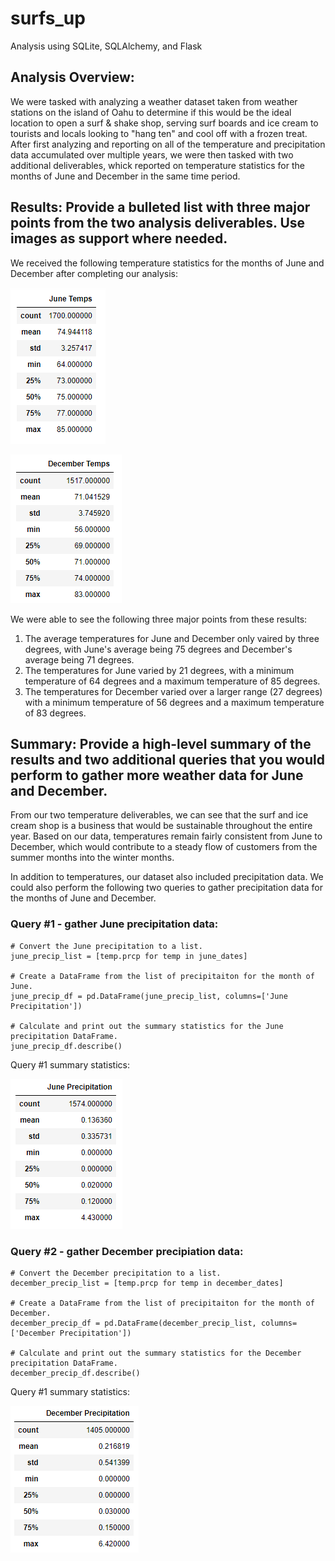 # surfs_up
Analysis using SQLite, SQLAlchemy, and Flask

## Analysis Overview:
We were tasked with analyzing a weather dataset taken from weather stations on the island of Oahu to determine if this would be the ideal location to open a surf & shake shop, serving surf boards and ice cream to tourists and locals looking to "hang ten" and cool off with a frozen treat. After first analyzing and reporting on all of the temperature and precipitation data accumulated over multiple years, we were then tasked with two additional deliverables, whick reported on temperature statistics for the months of June and December in the same time period.

## Results: Provide a bulleted list with three major points from the two analysis deliverables. Use images as support where needed.
We received the following temperature statistics for the months of June and December after completing our analysis:

![June Temps](https://github.com/jmueller187/surfs_up/blob/main/Resources/JuneTempsSummaryStatistics.png)

![December Temps](https://github.com/jmueller187/surfs_up/blob/main/Resources/DecemberTempsSummaryStatistics.png)

We were able to see the following three major points from these results:
1. The average temperatures for June and December only vaired by three degrees, with June's average being 75 degrees and December's average being 71 degrees.
2. The temperatures for June varied by 21 degrees, with a minimum temperature of 64 degrees and a maximum temperature of 85 degrees.
3. The temperatures for December varied over a larger range (27 degrees) with a minimum temperature of 56 degrees and a maximum temperature of 83 degrees.

## Summary: Provide a high-level summary of the results and two additional queries that you would perform to gather more weather data for June and December.
From our two temperature deliverables, we can see that the surf and ice cream shop is a business that would be sustainable throughout the entire year. Based on our data, temperatures remain fairly consistent from June to December, which would contribute to a steady flow of customers from the summer months into the winter months.

In addition to temperatures, our dataset also included precipitation data. We could also perform the following two queries to gather precipitation data for the months of June and December.

### Query #1 - gather June precipitation data:
~~~
# Convert the June precipitation to a list.
june_precip_list = [temp.prcp for temp in june_dates]

# Create a DataFrame from the list of precipitaiton for the month of June. 
june_precip_df = pd.DataFrame(june_precip_list, columns=['June Precipitation'])

# Calculate and print out the summary statistics for the June precipitation DataFrame.
june_precip_df.describe()
~~~
Query #1 summary statistics:

![June Precipitation](https://github.com/jmueller187/surfs_up/blob/main/Resources/JunePrecipitationSummaryStatistics.png)

### Query #2 - gather December precipiation data:
~~~
# Convert the December precipitation to a list.
december_precip_list = [temp.prcp for temp in december_dates]

# Create a DataFrame from the list of precipitaiton for the month of December. 
december_precip_df = pd.DataFrame(december_precip_list, columns=['December Precipitation'])

# Calculate and print out the summary statistics for the December precipitation DataFrame.
december_precip_df.describe()
~~~
Query #1 summary statistics:

![December Precipitation](https://github.com/jmueller187/surfs_up/blob/main/Resources/DecemberPrecipitationSummaryStatistics.png)
